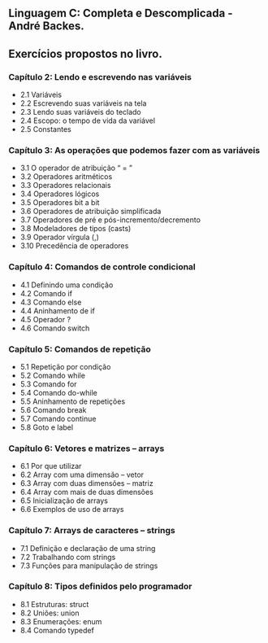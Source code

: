 ## Linguagem C: Completa e Descomplicada - André Backes.

## Exercícios propostos no livro.

### Capítulo 2: Lendo e escrevendo nas variáveis
- 2.1 Variáveis
- 2.2 Escrevendo suas variáveis na tela
- 2.3 Lendo suas variáveis do teclado
- 2.4 Escopo: o tempo de vida da variável
- 2.5 Constantes

### Capítulo 3: As operações que podemos fazer com as variáveis
- 3.1 O operador de atribuição “ = ”
- 3.2 Operadores aritméticos
- 3.3 Operadores relacionais
- 3.4 Operadores lógicos
- 3.5 Operadores bit a bit
- 3.6 Operadores de atribuição simplificada
- 3.7 Operadores de pré e pós-incremento/decremento
- 3.8 Modeladores de tipos (casts)
- 3.9 Operador vírgula (,)
- 3.10 Precedência de operadores

### Capítulo 4: Comandos de controle condicional
- 4.1 Definindo uma condição
- 4.2 Comando if
- 4.3 Comando else
- 4.4 Aninhamento de if
- 4.5 Operador ?
- 4.6 Comando switch

### Capítulo 5: Comandos de repetição
- 5.1 Repetição por condição
- 5.2 Comando while
- 5.3 Comando for
- 5.4 Comando do-while
- 5.5 Aninhamento de repetições
- 5.6 Comando break
- 5.7 Comando continue
- 5.8 Goto e label

### Capítulo 6: Vetores e matrizes – arrays
- 6.1 Por que utilizar
- 6.2 Array com uma dimensão – vetor
- 6.3 Array com duas dimensões – matriz
- 6.4 Array com mais de duas dimensões
- 6.5 Inicialização de arrays
- 6.6 Exemplos de uso de arrays

### Capítulo 7: Arrays de caracteres – strings
- 7.1 Definição e declaração de uma string
- 7.2 Trabalhando com strings
- 7.3 Funções para manipulação de strings

### Capítulo 8: Tipos definidos pelo programador
- 8.1 Estruturas: struct
- 8.2 Uniões: union
- 8.3 Enumerações: enum
- 8.4 Comando typedef